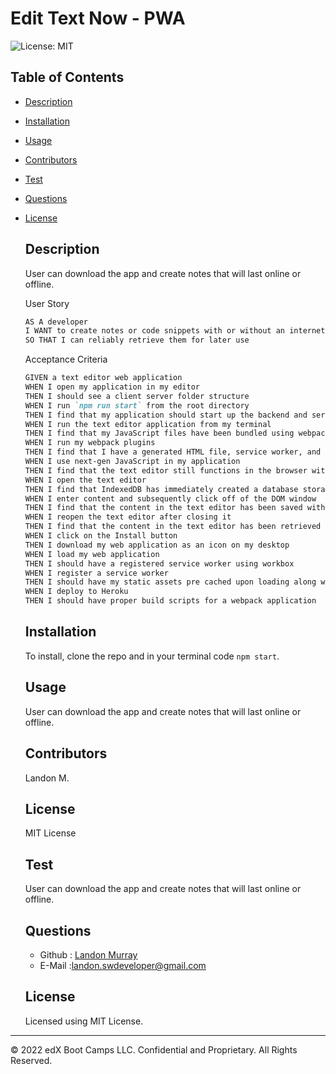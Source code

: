# Edit Text Now - PWA 
  ![License: MIT](https://img.shields.io/badge/License-MIT-green.svg)

  ## Table of Contents
  * [Description](#description)
  * [Installation](#installation)
  * [Usage](#usage)
  * [Contributors](#contributors)
  * [Test](#test)
  * [Questions](#questions)


  
* [License](#license)

    
  ## Description
  User can download the app and create notes that will last online or offline. 

  User Story
  ```md
  AS A developer
  I WANT to create notes or code snippets with or without an internet connection
  SO THAT I can reliably retrieve them for later use
  ```


  Acceptance Criteria
  ```md
  GIVEN a text editor web application
  WHEN I open my application in my editor
  THEN I should see a client server folder structure
  WHEN I run `npm run start` from the root directory
  THEN I find that my application should start up the backend and serve the client
  WHEN I run the text editor application from my terminal
  THEN I find that my JavaScript files have been bundled using webpack
  WHEN I run my webpack plugins
  THEN I find that I have a generated HTML file, service worker, and a manifest file
  WHEN I use next-gen JavaScript in my application
  THEN I find that the text editor still functions in the browser without errors
  WHEN I open the text editor
  THEN I find that IndexedDB has immediately created a database storage
  WHEN I enter content and subsequently click off of the DOM window
  THEN I find that the content in the text editor has been saved with IndexedDB
  WHEN I reopen the text editor after closing it
  THEN I find that the content in the text editor has been retrieved from our IndexedDB
  WHEN I click on the Install button
  THEN I download my web application as an icon on my desktop
  WHEN I load my web application
  THEN I should have a registered service worker using workbox
  WHEN I register a service worker
  THEN I should have my static assets pre cached upon loading along with subsequent pages and static assets
  WHEN I deploy to Heroku
  THEN I should have proper build scripts for a webpack application
  ```
 
  
  ## Installation
  To install, clone the repo and in your terminal code `npm start`.
  ## Usage
  User can download the app and create notes that will last online or offline. 
  ## Contributors
  Landon M.
  ## License
  MIT License
  ## Test
  User can download the app and create notes that will last online or offline. 

  ## Questions
  * Github : [Landon Murray](https://github.com/LandoBM/)
  * E-Mail :landon.swdeveloper@gmail.com

  ## License
    Licensed using MIT License.


- - -
© 2022 edX Boot Camps LLC. Confidential and Proprietary. All Rights Reserved.

